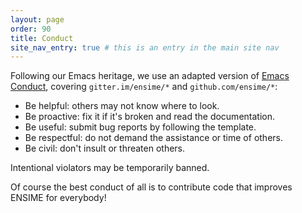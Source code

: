 ```yaml
---
layout: page
order: 90
title: Conduct
site_nav_entry: true # this is an entry in the main site nav
---
```


Following our Emacs heritage, we use an adapted version of [Emacs Conduct](https://www.emacswiki.org/emacs/EmacsChannel#toc3), covering `gitter.im/ensime/*` and `github.com/ensime/*`:

- Be helpful: others may not know where to look.
- Be proactive: fix it if it's broken and read the documentation.
- Be useful: submit bug reports by following the template.
- Be respectful: do not demand the assistance or time of others.
- Be civil: don't insult or threaten others.

Intentional violators may be temporarily banned.

Of course the best conduct of all is to contribute code that improves ENSIME for everybody!
